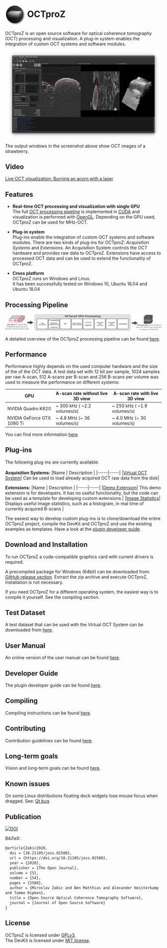  # <img style="vertical-align:middle" img src="images/octproz_icon.png" width="64"> OCTproZ 

OCTproZ is an open source software for optical coherence tomography (OCT) processing and visualization. A plug-in system enables the integration of custom OCT systems and software modules.

<p align="center">
  <img src="images/octproz_screenshot_ubuntu.png" width="640">
</p>

The output windows in the screenshot above show OCT images of a strawberry. 

Video
--------
[Live OCT visualization: Burning an acorn with a laser](https://www.youtube.com/watch?v=d_O83kFXiRA&feature=youtu.be)


Features
--------

* **Real-time OCT processing and visualization with single GPU**  </br>
The full [OCT processing pipeline](processing.md) is implemented in [CUDA](https://developer.nvidia.com/cuda-zone) and visualization is performed with [OpenGL](https://www.opengl.org). Depending on the GPU used, OCTproZ can be used for MHz-OCT. 

* **Plug-in system** </br>
Plug-ins enable the integration of custom OCT systems and software modules. There are two kinds of plug-ins for OCTproZ: _Acquisition Systems_ and _Extensions_. An Acquisition System controls the OCT hardware and provides raw data to OCTproZ. Extensions have access to processed OCT data and can be used to extend the functionality of OCTproZ. 

* **Cross platform** </br>
OCTproZ runs on Windows and Linux. </br>
It has been successfully tested on Windows 10, Ubuntu 16.04 and Ubuntu 18.04


Processing Pipeline
--------
<p align="center">
  <img src="images/processing_pipeline_linear_v1_1_0.png" >
</p>

A detailed overview of the OCTproZ processing pipeline can be found [here](processing.md).

Performance
----------
Performance highly depends on the used computer hardware and the size of the of the OCT data. A test data set with 12 bit per sample, 1024 samples per raw A-scan, 512 A-scans per B-scan and 256 B-scans per volume was used to measure the performance on different systems:

GPU           | A-scan rate without live 3D view | A-scan rate with live 3D view
------------- | ------------- | -------------
NVIDIA Quadro K620  | ~ 300 kHz ( ~2.2 volumes/s) | ~ 250 kHz ( ~1.9 volumes/s)
NVIDIA GeForce GTX 1080 Ti  | ~ 4.8 MHz (~ 36 volumes/s) | ~ 4.0 MHz (~ 30 volumes/s)

You can find more information [here](performance.md).


Plug-ins
----------
The following plug-ins are currently available:
</br></br>
__Acquisition Systems:__
|Name | Description |
|-----|-----|
|[Virtual OCT System](octproz_project/octproz_plugins/octproz_virtual_oct_system)| Can be used to load already acquired OCT raw data from the disk|


__Extensions:__
|Name | Description |
|-----|-----|
|[Demo Extension](octproz_project/octproz_plugins/octproz_demo_extension)| This demo extension is for developers. It has no useful functionality, but the code can be used as a template for developing custom extensions.|
|[Image Statistics](https://github.com/spectralcode/ImageStatisticsExtension)| Displays useful image statistics, such as a histogram, in real time of currently acquired B-scans |

The easiest way to develop custom plug-ins is to clone/download the entire OCTproZ project, compile the DevKit and OCTproZ and use the existing examples as templates. Have a look at the [plugin developer guide](https://spectralcode.github.io/OCTproZ/developer.html). 


Download and Installation
----------
To run OCTproZ a cuda-compatible graphics card with current drivers is required.

A precompiled package for Windows (64bit) can be downloaded from:
[GitHub release section](https://github.com/spectralcode/OCTproZ/releases). Extract the zip archive and execute OCTproZ, installation is not necessary.

If you need OCTproZ for a different operating system, the easiest way is to compile it yourself. See the compiling section.

Test Dataset
----------
A test dataset that can be used with the Virtual OCT System can be downloaded from [here](https://figshare.com/articles/SSOCT_test_dataset_for_OCTproZ/12356705). 

User Manual
----------
An online version of the user manual can be found [here](https://spectralcode.github.io/OCTproZ/index.html). 

Developer Guide
----------
The plugin developer guide can be found [here](https://spectralcode.github.io/OCTproZ/developer.html). 

Compiling
---------
Compiling instructions can be found [here](BUILD.md).

Contributing
----------
Contribution guidelines can be found [here](CONTRIBUTING.md).

Long-term goals
----------
Vision and long-term goals can be found [here](vision.md).

Known issues
----------
On some Linux distributions floating dock widgets lose mouse focus when dragged. See: [Qt bug](https://bugreports.qt.io/browse/QTBUG-65640)


Publication
----------
[![DOI](https://joss.theoj.org/papers/10.21105/joss.02580/status.svg)](https://doi.org/10.21105/joss.02580)


BibTeX:
```
@article{Zabic2020,
  doi = {10.21105/joss.02580},
  url = {https://doi.org/10.21105/joss.02580},
  year = {2020},
  publisher = {The Open Journal},
  volume = {5},
  number = {54},
  pages = {2580},
  author = {Miroslav Zabic and Ben Matthias and Alexander Heisterkamp and Tammo Ripken},
  title = {Open Source Optical Coherence Tomography Software},
  journal = {Journal of Open Source Software}
}
```


License
----------
OCTproZ is licensed under [GPLv3](LICENSE).</br>
The DevKit is licensed under [MIT license](octproz_devkit/LICENSE).

